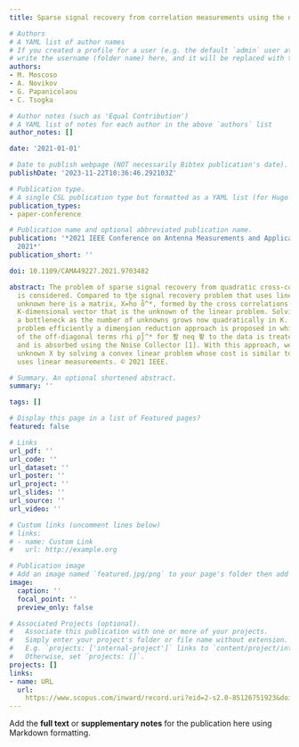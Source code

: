 ```yaml
---
title: Sparse signal recovery from correlation measurements using the noise collector

# Authors
# A YAML list of author names
# If you created a profile for a user (e.g. the default `admin` user at `content/authors/admin/`), 
# write the username (folder name) here, and it will be replaced with their full name and linked to their profile.
authors:
- M. Moscoso
- A. Novikov
- G. Papanicolaou
- C. Tsogka

# Author notes (such as 'Equal Contribution')
# A YAML list of notes for each author in the above `authors` list
author_notes: []

date: '2021-01-01'

# Date to publish webpage (NOT necessarily Bibtex publication's date).
publishDate: '2023-11-22T10:36:46.292103Z'

# Publication type.
# A single CSL publication type but formatted as a YAML list (for Hugo requirements).
publication_types:
- paper-conference

# Publication name and optional abbreviated publication name.
publication: '*2021 IEEE Conference on Antenna Measurements and Applications, CAMA
  2021*'
publication_short: ''

doi: 10.1109/CAMA49227.2021.9703482

abstract: The problem of sparse signal recovery from quadratic cross-correlation measurements
  is considered. Compared to the signal recovery problem that uses linear data, the
  unknown here is a matrix, X=h̊o o̊^*, formed by the cross correlations of r,̊ a
  K-dimensional vector that is the unknown of the linear problem. Solving for X creates
  a bottleneck as the number of unknowns grows now quadratically in K. To solve this
  problem efficiently a dimension reduction approach is proposed in which the contribution
  of the off-diagonal terms rh̊i ρj̊^* for 퐢 neq 퐣 to the data is treated as noise
  and is absorbed using the Noise Collector [1]. With this approach, we recover the
  unknown X by solving a convex linear problem whose cost is similar to the one that
  uses linear measurements. © 2021 IEEE.

# Summary. An optional shortened abstract.
summary: ''

tags: []

# Display this page in a list of Featured pages?
featured: false

# Links
url_pdf: ''
url_code: ''
url_dataset: ''
url_poster: ''
url_project: ''
url_slides: ''
url_source: ''
url_video: ''

# Custom links (uncomment lines below)
# links:
# - name: Custom Link
#   url: http://example.org

# Publication image
# Add an image named `featured.jpg/png` to your page's folder then add a caption below.
image:
  caption: ''
  focal_point: ''
  preview_only: false

# Associated Projects (optional).
#   Associate this publication with one or more of your projects.
#   Simply enter your project's folder or file name without extension.
#   E.g. `projects: ['internal-project']` links to `content/project/internal-project/index.md`.
#   Otherwise, set `projects: []`.
projects: []
links:
- name: URL
  url: 
    https://www.scopus.com/inward/record.uri?eid=2-s2.0-85126751923&doi=10.1109%2fCAMA49227.2021.9703482&partnerID=40&md5=0bc5c3a0b00d273137873930d84d3fd6
---
```


Add the **full text** or **supplementary notes** for the publication here using Markdown formatting.
